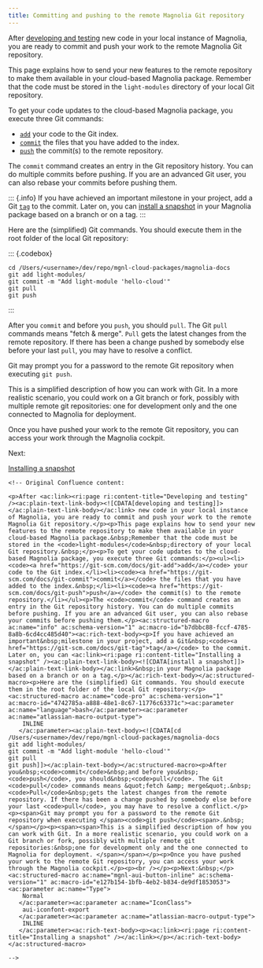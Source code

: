 ```yaml
---
title: Committing and pushing to the remote Magnolia Git repository
---
```


After [developing and
testing](/Magnolia+Cloud/Developing+for+Magnolia+in+the+cloud/Developing+and+testing)
new code in your local instance of Magnolia, you are ready to commit and
push your work to the remote Magnolia Git repository.

This page explains how to send your new features to the remote
repository to make them available in your cloud-based Magnolia package.
Remember that the code must be stored in the `light-modules` directory
of your local Git repository.

To get your code updates to the cloud-based Magnolia package, you
execute three Git commands:

-   [`add`](https://git-scm.com/docs/git-add) your code to the Git
    index.
-   [`commit`](https://git-scm.com/docs/git-commit) the files that you
    have added to the index.
-   [`push`](https://git-scm.com/docs/git-push) the commit(s) to the
    remote repository.

The `commit` command creates an entry in the Git repository history. You
can do multiple commits before pushing. If you are an advanced Git user,
you can also rebase your commits before pushing them.

::: {.info}
If you have achieved an important milestone in your project, add a Git
[`tag`](https://git-scm.com/docs/git-tag) to the commit. Later on, you
can [install a
snapshot](/Magnolia+Cloud/Installing+updates+using+the+Magnolia+cockpit/Installing+a+snapshot)
in your Magnolia package based on a branch or on a tag.
:::

Here are the (simplified) Git commands. You should execute them in the
root folder of the local Git repository:

::: {.codebox}
``` {.bash}
cd /Users/<username>/dev/repo/mgnl-cloud-packages/magnolia-docs
git add light-modules/
git commit -m "Add light-module 'hello-cloud'"
git pull
git push
```
:::

After you `commit` and before you `push`, you should `pull`. The Git
`pull` commands means "fetch & merge". `Pull` gets the latest changes
from the remote repository. If there has been a change pushed by
somebody else before your last `pull`, you may have to resolve a
conflict.

Git may prompt you for a password to the remote Git repository when
executing `git push`.

This is a simplified description of how you can work with Git. In a more
realistic scenario, you could work on a Git branch or fork, possibly
with multiple remote git repositories: one for development only and the
one connected to Magnolia for deployment.

Once you have pushed your work to the remote Git repository, you can
access your work through the Magnolia cockpit.

Next:

[Installing a
snapshot](/Magnolia+Cloud/Installing+updates+using+the+Magnolia+cockpit/Installing+a+snapshot)

```{=html}
<!-- Original Confluence content:

<p>After <ac:link><ri:page ri:content-title="Developing and testing" /><ac:plain-text-link-body><![CDATA[developing and testing]]></ac:plain-text-link-body></ac:link> new code in your local instance of Magnolia, you are ready to commit and push your work to the remote Magnolia Git repository.</p><p>This page explains how to send your new features to the remote repository to make them available in your cloud-based Magnolia package.&nbsp;Remember that the code must be stored in the <code>light-modules</code>&nbsp;directory of your local Git repository.&nbsp;</p><p>To get your code updates to the cloud-based Magnolia package, you execute three Git commands:</p><ul><li><code><a href="https://git-scm.com/docs/git-add">add</a></code> your code to the Git index.</li><li><code><a href="https://git-scm.com/docs/git-commit">commit</a></code> the files that you have added to the index.&nbsp;</li><li><code><a href="https://git-scm.com/docs/git-push">push</a></code> the commit(s) to the remote repository.</li></ul><p>The <code>commit</code> command creates an entry in the Git repository history. You can do multiple commits before pushing. If you are an advanced Git user, you can also rebase your commits before pushing them.</p><ac:structured-macro ac:name="info" ac:schema-version="1" ac:macro-id="b7dbbc88-fccf-4785-8a8b-6cd4cc485d40"><ac:rich-text-body><p>If you have achieved an important&nbsp;milestone in your project, add a Git&nbsp;<code><a href="https://git-scm.com/docs/git-tag">tag</a></code> to the commit. Later on, you can <ac:link><ri:page ri:content-title="Installing a snapshot" /><ac:plain-text-link-body><![CDATA[install a snapshot]]></ac:plain-text-link-body></ac:link>&nbsp;in your Magnolia package based on a branch or on a tag.</p></ac:rich-text-body></ac:structured-macro><p>Here are the (simplified) Git commands. You should execute them in the root folder of the local Git repository:</p><ac:structured-macro ac:name="code-pro" ac:schema-version="1" ac:macro-id="4742785a-a888-48e1-8c67-11776c63371c"><ac:parameter ac:name="language">bash</ac:parameter><ac:parameter ac:name="atlassian-macro-output-type">
    INLINE
   </ac:parameter><ac:plain-text-body><![CDATA[cd /Users/<username>/dev/repo/mgnl-cloud-packages/magnolia-docs
git add light-modules/
git commit -m "Add light-module 'hello-cloud'"
git pull
git push]]></ac:plain-text-body></ac:structured-macro><p>After you&nbsp;<code>commit</code>&nbsp;and before you&nbsp;<code>push</code>, you should&nbsp;<code>pull</code>. The Git <code>pull</code> commands means &quot;fetch &amp; merge&quot;.&nbsp;<code>Pull</code>&nbsp;gets the latest changes from the remote repository. If there has been a change pushed by somebody else before your last <code>pull</code>, you may have to resolve a conflict.</p><p><span>Git may prompt you for a password to the remote Git repository when executing </span><code>git push</code><span>.&nbsp;</span></p><p><span><span>This is a simplified description of how you can work with Git. In a more realistic scenario, you could work on a Git branch or fork, possibly with multiple remote git repositories:&nbsp;one for development only and the one connected to Magnolia for deployment. </span></span></p><p>Once you have pushed your work to the remote Git repository, you can access your work through the Magnolia cockpit.</p><p><br /></p><p>Next:&nbsp;</p><ac:structured-macro ac:name="mgnl-aui-button-inline" ac:schema-version="1" ac:macro-id="e127b154-1bfb-4eb2-b834-de9df1853053"><ac:parameter ac:name="Type">
    Normal
   </ac:parameter><ac:parameter ac:name="IconClass">
    aui-iconfont-export
   </ac:parameter><ac:parameter ac:name="atlassian-macro-output-type">
    INLINE
   </ac:parameter><ac:rich-text-body><p><ac:link><ri:page ri:content-title="Installing a snapshot" /></ac:link></p></ac:rich-text-body></ac:structured-macro>

-->
```
